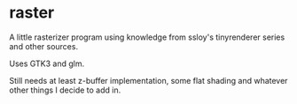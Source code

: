 # raster
A little rasterizer program using knowledge from ssloy's tinyrenderer series and other sources.

Uses GTK3 and glm.

Still needs at least z-buffer implementation, some flat shading and whatever other things I decide to add in.
